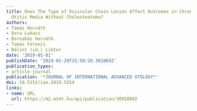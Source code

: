 ```yaml
---
title: Does The Type of Ossicular Chain Lesion Affect Outcomes in Chronic Suppurative
  Otitis Media Without Cholesteatoma?
authors:
- Tamás Horváth
- Dora Lukacs
- Barnabás Horváth
- Tamás Ferenci
- Bálint (id.) Liktor
date: '2019-01-01'
publishDate: '2024-01-29T15:58:20.301069Z'
publication_types:
- article-journal
publication: '*JOURNAL OF INTERNATIONAL ADVANCED OTOLOGY*'
doi: 10.5152/iao.2019.5554
links:
- name: URL
  url: https://m2.mtmt.hu/api/publication/30928092
---
```

